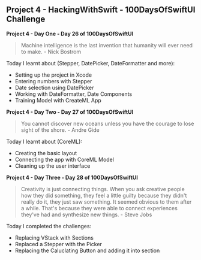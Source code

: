 ## Project 4 - HackingWithSwift - 100DaysOfSwiftUI Challenge

**Project 4 - Day One - Day 26 of 100DaysOfSwiftUI**

> Machine intelligence is the last invention that humanity will ever need to make. - Nick Bostrom

Today I learnt about (Stepper, DatePicker, DateFormatter and more):

- Setting up the project in Xcode
- Entering numbers with Stepper
- Date selection using DatePicker
- Working with DateFormatter, Date Components
- Training Model with CreateML App

**Project 4 - Day Two - Day 27 of 100DaysOfSwiftUI**

> You cannot discover new oceans unless you have the courage to lose sight of the shore. - Andre Gide

Today I learnt about (CoreML):

- Creating the basic layout
- Connecting the app with CoreML Model
- Cleaning up the user interface

**Project 4 - Day Three - Day 28 of 100DaysOfSwiftUI**

> Creativity is just connecting things. When you ask creative people how they did something, they feel a little guilty because they didn't really do it, they just saw something. It seemed obvious to them after a while. That's because they were able to connect experiences they've had and synthesize new things. - Steve Jobs

Today I completed the challenges:

- Replacing VStack with Sections
- Replaced a Stepper with the Picker
- Replacing the Caluclating Button and adding it into section

